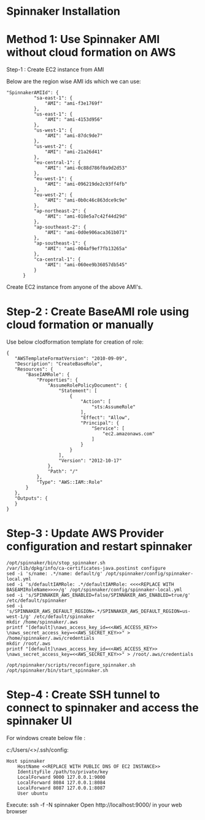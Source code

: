 # Spinnaker Installation

# Method 1: Use Spinnaker AMI  without cloud formation on AWS

  Step-1 : Create EC2 instance from AMI

  Below are the region wise AMI ids which we can use: 
  ```
  "SpinnakerAMIId": {
            "sa-east-1": {
                "AMI": "ami-f3e1769f"
            },
            "us-east-1": {
                "AMI": "ami-4153d956"
            },
            "us-west-1": {
                "AMI": "ami-87dc9de7"
            },
            "us-west-2": {
                "AMI": "ami-21a26d41"
            },
            "eu-central-1": {
                "AMI": "ami-0c88d786f0a9d2d53"
            },
            "eu-west-1": {
                "AMI": "ami-096219de2c93ff4fb"
            },
            "eu-west-2": {
                "AMI": "ami-0b0c46c863dce9c9e"
            },
            "ap-northeast-2": {
                "AMI": "ami-018e5a7c42f44d29d"
            },
            "ap-southeast-2": {
                "AMI": "ami-0d0e906aca361b071"
            },
            "ap-southeast-1": {
                "AMI": "ami-004af9ef7fb13265a"
            },
            "ca-central-1": {
                "AMI": "ami-060ee9b36057db545"
            }
        }
 ```
        
  Create EC2 instance from anyone of the above AMI's.

# Step-2 : Create BaseAMI role using cloud formation or manually

  Use below clodformation template for creation of role:
 ```
 {
    "AWSTemplateFormatVersion": "2010-09-09",
    "Description": "CreateBaseRole",
    "Resources": {
        "BaseIAMRole": {
            "Properties": {
                "AssumeRolePolicyDocument": {
                    "Statement": [
                        {
                            "Action": [
                                "sts:AssumeRole"
                            ],
                            "Effect": "Allow",
                            "Principal": {
                                "Service": [
                                    "ec2.amazonaws.com"
                                ]
                            }
                        }
                    ],
                    "Version": "2012-10-17"
                },	
                "Path": "/"
            },
            "Type": "AWS::IAM::Role"
        }
    },
    "Outputs": {
    }
}
```
# Step-3 : Update AWS Provider configuration and restart spinnaker

    /opt/spinnaker/bin/stop_spinnaker.sh
    /var/lib/dpkg/info/ca-certificates-java.postinst configure
    sed -i 's/name: .*/name: default/g' /opt/spinnaker/config/spinnaker-local.yml
    sed -i 's/defaultIAMRole: .*/defaultIAMRole: <<<<REPLACE WITH BASEAMIRoleName>>>>/g' /opt/spinnaker/config/spinnaker-local.yml
    sed -i 's/SPINNAKER_AWS_ENABLED=false/SPINNAKER_AWS_ENABLED=true/g' /etc/default/spinnaker
    sed -i 's/SPINNAKER_AWS_DEFAULT_REGION=.*/SPINNAKER_AWS_DEFAULT_REGION=us-west-1/g' /etc/default/spinnaker
    mkdir /home/spinnaker/.aws
    printf "[default]\naws_access_key_id=<<AWS_ACCESS_KEY>> \naws_secret_access_key=<<AWS_SECRET_KEY>>" > /home/spinnaker/.aws/credentials
    mkdir /root/.aws
    printf "[default]\naws_access_key_id=<<AWS_ACCESS_KEY>>  \naws_secret_access_key=<<AWS_SECRET_KEY>>" > /root/.aws/credentials

    /opt/spinnaker/scripts/reconfigure_spinnaker.sh
    /opt/spinnaker/bin/start_spinnaker.sh


# Step-4 : Create SSH tunnel to connect to spinnaker and access the spinnaker UI

For windows create below file :

c:/Users/<<USER>>/.ssh/config:

```
Host spinnaker
    HostName <<REPLACE WITH PUBLIC DNS OF EC2 INSTANCE>>
    IdentityFile /path/to/private/key
    LocalForward 9000 127.0.0.1:9000
    LocalForward 8084 127.0.0.1:8084
    LocalForward 8087 127.0.0.1:8087
    User ubuntu
```

  Execute: ssh -f -N spinnaker
  Open http://localhost:9000/ in your web browser
 
